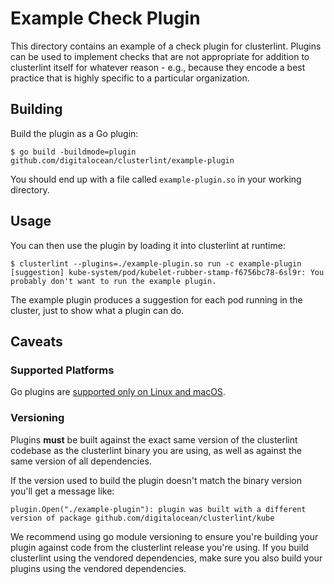# Example Check Plugin

This directory contains an example of a check plugin for clusterlint. Plugins
can be used to implement checks that are not appropriate for addition to
clusterlint itself for whatever reason - e.g., because they encode a best
practice that is highly specific to a particular organization.

## Building

Build the plugin as a Go plugin:

```console
$ go build -buildmode=plugin github.com/digitalocean/clusterlint/example-plugin
```

You should end up with a file called `example-plugin.so` in your working
directory.

## Usage

You can then use the plugin by loading it into clusterlint at runtime:

```console
$ clusterlint --plugins=./example-plugin.so run -c example-plugin
[suggestion] kube-system/pod/kubelet-rubber-stamp-f6756bc78-6sl9r: You probably don't want to run the example plugin.
```

The example plugin produces a suggestion for each pod running in the cluster,
just to show what a plugin can do.

## Caveats

### Supported Platforms

Go plugins are [supported only on Linux and macOS](https://golang.org/pkg/plugin/#pkg-overview).

### Versioning

Plugins **must** be built against the exact same version of the clusterlint
codebase as the clusterlint binary you are using, as well as against the same
version of all dependencies.

If the version used to build the plugin doesn't match the binary version you'll
get a message like:

```
plugin.Open("./example-plugin"): plugin was built with a different version of package github.com/digitalocean/clusterlint/kube
```

We recommend using go module versioning to ensure you're building your plugin
against code from the clusterlint release you're using. If you build clusterlint
using the vendored dependencies, make sure you also build your plugins using the
vendored dependencies.
